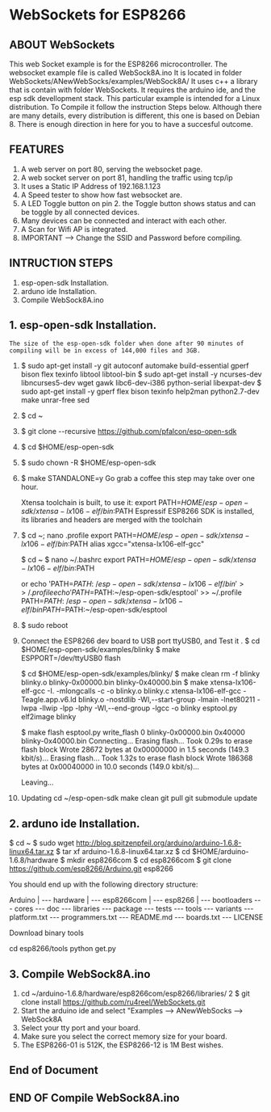# WebSockets for ESP8266


## ABOUT WebSockets
This web Socket example is for the ESP8266 microcontroller.
The websocket example file is called WebSock8A.ino
It is located in folder WebSockets/ANewWebSocks/examples/WebSock8A/
It uses c++ a library that is contain with folder WebSockets.
It requires the arduino ide, and the esp sdk devellopment stack.
This particular example is intended for a Linux distribution.
To Compile it follow the instruction Steps below.
Although there are many details, every distribution is different, this one is based on Debian 8.
There is enough direction in here for you to have a succesful outcome.


## FEATURES
1.	A web server on port 80, serving the websocket page.
2.	A web socket server on port 81, handling the traffic using tcp/ip
3.	It uses a Static IP Address of 192.168.1.123 
4.	A Speed tester to show how fast websocket are.
5.	A LED Toggle button on pin 2. the Toggle button shows status and can be toggle by all connected devices.
6.	Many devices can be connected and interact with each other.
7.	A Scan for Wifi AP is integrated.
8.	IMPORTANT --> Change the SSID  and Password before compiling.


## INTRUCTION STEPS
1.	esp-open-sdk Installation.
2.	arduno ide Installation.
3.	Compile WebSock8A.ino
	


## 1.	esp-open-sdk Installation. 
	The size of the esp-open-sdk folder when done after 90 minutes of compiling will be in excess of 144,000 files and 3GB.
1.	$ sudo apt-get install -y git autoconf automake build-essential gperf bison flex texinfo libtool libtool-bin
        $ sudo apt-get install -y ncurses-dev libncurses5-dev wget gawk libc6-dev-i386 python-serial libexpat-dev 
	$ sudo apt-get install -y gperf flex bison texinfo help2man python2.7-dev make unrar-free sed
2.	$ cd ~
3.	$ git clone --recursive https://github.com/pfalcon/esp-open-sdk
4.	$ cd $HOME/esp-open-sdk
5.	$ sudo chown -R $HOME/esp-open-sdk
6.	$ make STANDALONE=y
	Go grab a coffee this step may take over one hour.

	Xtensa toolchain is built, to use it:
	export PATH=$HOME/esp-open-sdk/xtensa-lx106-elf/bin:$PATH
	Espressif ESP8266 SDK is installed, its libraries and headers are merged with the toolchain

7.	$ cd ~; nano .profile
	export PATH=$HOME/esp-open-sdk/xtensa-lx106-elf/bin:$PATH
	alias xgcc="xtensa-lx106-elf-gcc"

	$ cd ~
	$ nano ~/.bashrc
	export PATH=$HOME/esp-open-sdk/xtensa-lx106-elf/bin:$PATH

	or
	echo 'PATH=$PATH:~/esp-open-sdk/xtensa-lx106-elf/bin' >> ~/.profile
	echo 'PATH=$PATH:~/esp-open-sdk/esptool' >> ~/.profile
	PATH=$PATH:~/esp-open-sdk/xtensa-lx106-elf/bin
	PATH=$PATH:~/esp-open-sdk/esptool

8.	$ sudo reboot
9.	Connect the ESP8266 dev board to USB port ttyUSB0, and Test it .
	$ cd $HOME/esp-open-sdk/examples/blinky
	$ make ESPPORT=/dev/ttyUSB0 flash

	$ cd $HOME/esp-open-sdk/examples/blinky/
	$ make clean
	rm -f blinky blinky.o blinky-0x00000.bin blinky-0x40000.bin
	$ make
	xtensa-lx106-elf-gcc -I. -mlongcalls   -c -o blinky.o blinky.c
	xtensa-lx106-elf-gcc -Teagle.app.v6.ld  blinky.o  -nostdlib -Wl,--start-group -lmain -lnet80211 -lwpa -llwip -lpp -lphy -Wl,--end-group -lgcc -o blinky
	esptool.py elf2image blinky

	$ make flash
	esptool.py write_flash 0 blinky-0x00000.bin 0x40000 blinky-0x40000.bin
	Connecting...
	Erasing flash...
	Took 0.29s to erase flash block
	Wrote 28672 bytes at 0x00000000 in 1.5 seconds (149.3 kbit/s)...
	Erasing flash...
	Took 1.32s to erase flash block
	Wrote 186368 bytes at 0x00040000 in 10.0 seconds (149.0 kbit/s)...

	Leaving...

10.	Updating
	cd ~/esp-open-sdk
	make clean
	git pull
	git submodule update




## 2.	arduno ide Installation. 

$ cd ~
$ sudo wget http://blog.spitzenpfeil.org/arduino/arduino-1.6.8-linux64.tar.xz
$ tar xf arduino-1.6.8-linux64.tar.xz
$ cd $HOME/arduino-1.6.8/hardware
$ mkdir esp8266com
$ cd esp8266com
$ git clone https://github.com/esp8266/Arduino.git esp8266

You should end up with the following directory structure:

Arduino
|
--- hardware
    |
    --- esp8266com
        |
        --- esp8266
            |
            --- bootloaders
            --- cores
            --- doc
            --- libraries
            --- package
            --- tests
            --- tools
            --- variants
            --- platform.txt
            --- programmers.txt
            --- README.md
            --- boards.txt
            --- LICENSE

Download binary tools

cd esp8266/tools
python get.py




## 3.	Compile WebSock8A.ino 

1.	cd ~/arduino-1.6.8/hardware/esp8266com/esp8266/libraries/
2	$ git clone install https://github.com/ru4reel/WebSockets.git 
3.	Start the arduino ide and select "Examples --> ANewWebSocks --> WebSock8A
4.	Select your tty port and your board.
5.	Make sure you select the correct memory size for your board.
6.	The ESP8266-01 is 512K, the ESP8266-12 is 1M
	Best wishes.

## End of Document
END OF Compile WebSock8A.ino 
-----------------------------------
